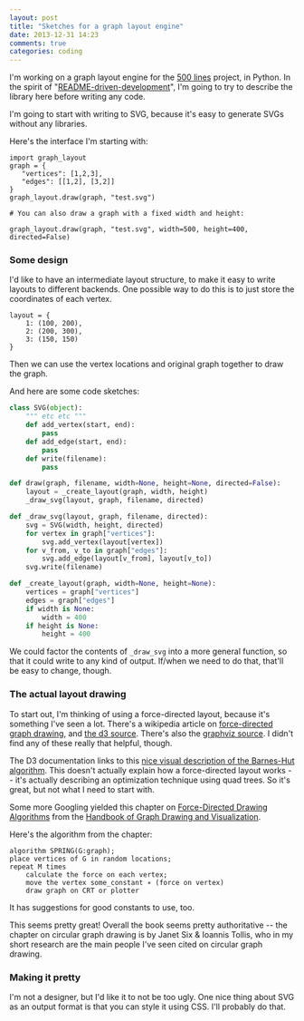 ```yaml
---
layout: post
title: "Sketches for a graph layout engine"
date: 2013-12-31 14:23
comments: true
categories: coding
---
```


I'm working on a graph layout engine for the
[500 lines](https://github.com/aosabook/500lines) project, in Python.
In the spirit of
"[README-driven-development](http://tom.preston-werner.com/2010/08/23/readme-driven-development.html)",
I'm going to try to describe the library here before writing any code.

I'm going to start with writing to SVG, because it's easy to generate
SVGs without any libraries.

Here's the interface I'm starting with:

```
import graph_layout
graph = {
   "vertices": [1,2,3],
   "edges": [[1,2], [3,2]]
}
graph_layout.draw(graph, "test.svg")

# You can also draw a graph with a fixed width and height:

graph_layout.draw(graph, "test.svg", width=500, height=400, directed=False)
```

### Some design

I'd like to have an intermediate layout structure, to make it easy to
write layouts to different backends. One possible way to do this is to
just store the coordinates of each vertex.

```
layout = {
    1: (100, 200), 
    2: (200, 300), 
    3: (150, 150)
}
```

Then we can use the vertex locations and original graph together to
draw the graph.

And here are some code sketches:

```python
class SVG(object):
    """ etc etc """
    def add_vertex(start, end):
        pass
    def add_edge(start, end):
        pass
    def write(filename):
        pass

def draw(graph, filename, width=None, height=None, directed=False):
    layout = _create_layout(graph, width, height)
    _draw_svg(layout, graph, filename, directed)

def _draw_svg(layout, graph, filename, directed):
    svg = SVG(width, height, directed)
    for vertex in graph["vertices"]:
        svg.add_vertex(layout[vertex])
    for v_from, v_to in graph["edges"]:
        svg.add_edge(layout[v_from], layout[v_to])
    svg.write(filename)

def _create_layout(graph, width=None, height=None):
    vertices = graph["vertices"]
    edges = graph["edges"]
    if width is None:
        width = 400
    if height is None:
        height = 400
```

We could factor the contents of `_draw_svg` into a more general
function, so that it could write to any kind of output. If/when we
need to do that, that'll be easy to change, though.

### The actual layout drawing

To start out, I'm thinking of using a force-directed layout, because
it's something I've seen a lot. There's a wikipedia article on
[force-directed graph drawing](https://en.wikipedia.org/wiki/Force-directed_graph_drawing),
and
[the d3 source](https://github.com/mbostock/d3/blob/master/src/layout/force.js?source=cc).
There's also the
[graphviz source](http://www.graphviz.org/Download_source.php). I
didn't find any of these really that helpful, though.

The D3 documentation links to this
[nice visual description of the Barnes-Hut algorithm](http://arborjs.org/docs/barnes-hut).
This doesn't actually explain how a force-directed layout works --
it's actually describing an optimization technique using quad trees.
So it's great, but not what I need to start with.

Some more Googling yielded this chapter on
[Force-Directed Drawing Algorithms](http://cs.brown.edu/~rt/gdhandbook/chapters/force-directed.pdf)
from the
[Handbook of Graph Drawing and Visualization](http://cs.brown.edu/~rt/gdhandbook/).

Here's the algorithm from the chapter:

```
algorithm SPRING(G:graph);
place vertices of G in random locations;
repeat M times
    calculate the force on each vertex;
    move the vertex some_constant ∗ (force on vertex)
    draw graph on CRT or plotter
```

It has suggestions for good constants to use, too.

This seems pretty great! Overall the book seems pretty authoritative
-- the chapter on circular graph drawing is by Janet Six & Ioannis
Tollis, who in my short research are the main people I've seen cited
on circular graph drawing.

### Making it pretty

I'm not a designer, but I'd like it to not be too ugly. One nice thing
about SVG as an output format is that you can style it using CSS. I'll
probably do that.
